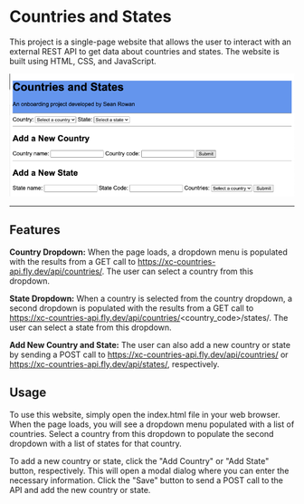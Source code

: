 # Countries and States
This project is a single-page website that allows the user to interact with an external REST API to get data about countries and states. The website is built using HTML, CSS, and JavaScript.

![UI]( https://github.com/SeanTheDev/Countries-and-States/blob/main/UI.png?raw=true)
<hr>

## Features
<strong>Country Dropdown:</strong> When the page loads, a dropdown menu is populated with the results from a GET call to https://xc-countries-api.fly.dev/api/countries/. The user can select a country from this dropdown.

<strong>State Dropdown:</strong> When a country is selected from the country dropdown, a second dropdown is populated with the results from a GET call to https://xc-countries-api.fly.dev/api/countries/<country_code>/states/. The user can select a state from this dropdown.

<strong>Add New Country and State:</strong> The user can also add a new country or state by sending a POST call to https://xc-countries-api.fly.dev/api/countries/ or https://xc-countries-api.fly.dev/api/states/, respectively.

## Usage
To use this website, simply open the index.html file in your web browser. When the page loads, you will see a dropdown menu populated with a list of countries. Select a country from this dropdown to populate the second dropdown with a list of states for that country.

To add a new country or state, click the "Add Country" or "Add State" button, respectively. This will open a modal dialog where you can enter the necessary information. Click the "Save" button to send a POST call to the API and add the new country or state.
